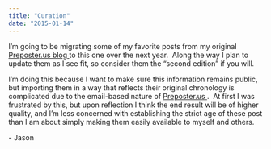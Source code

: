 ```yaml
---
title: "Curation"
date: "2015-01-14"
---
```


<div class="content">
<p>I’m going to be migrating some of my favorite posts from my original <a href="http://preposter.us/oregon-king-uranus-autumn/" target="_blank">
Preposter.us blog </a> to this
one over the next year.  Along the way I plan to update them as I see fit, so
consider them the “second edition” if you will.</p>
<p>I’m doing this because I want to make sure this information remains public,
but importing them in a way that reflects their original chronology is
complicated due to the email-based nature of <a href="http://preposter.us/" target="_blank"> Preposter.us
</a> .  At first I was frustrated by this, but upon
reflection I think the end result will be of higher quality, and I’m less
concerned with establishing the strict age of these post than I am about
simply making them easily available to myself and others.</p>
<p>- Jason</p>
</div>
